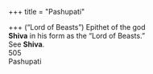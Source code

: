+++
title = "Pashupati"

+++
(“Lord of Beasts”) Epithet of the god  
**Shiva** in his form as the “Lord of Beasts.”  
See **Shiva**.  
505  
Pashupati